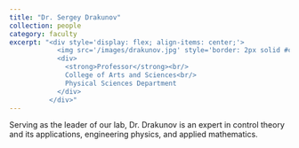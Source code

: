 ```yaml
---
title: "Dr. Sergey Drakunov"
collection: people
category: faculty
excerpt: "<div style='display: flex; align-items: center;'>
            <img src='/images/drakunov.jpg' style='border: 2px solid #ccc; border-radius: 8px; width: 200px; margin-right: 1rem;'>
            <div>
              <strong>Professor</strong><br/>
              College of Arts and Sciences<br/>
              Physical Sciences Department
            </div>
          </div>"
---
```


Serving as the leader of our lab, Dr. Drakunov is an expert in control theory and its applications, engineering physics, and applied mathematics.
